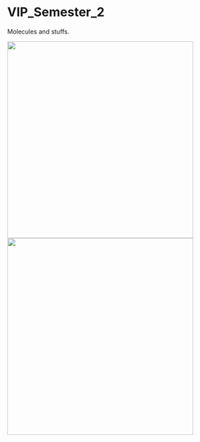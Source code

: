 # VIP_Semester_2
Molecules and stuffs.

<p float="left">
<img src="https://github.com/tomonarifeehan/VIP_Semester_2/blob/master/salt3.png" width="425" height="450" /> 
<img src="https://github.com/tomonarifeehan/VIP_Semester_2/blob/master/salt2.jpg" width="425" height="450"/>
</p>
